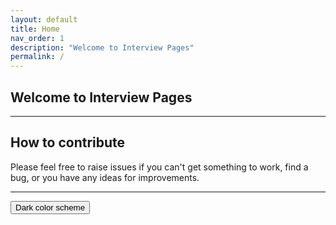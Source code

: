 ```yaml
---
layout: default
title: Home
nav_order: 1
description: "Welcome to Interview Pages"
permalink: /
---
```


## Welcome to Interview Pages

---

## How to contribute

Please feel free to raise issues if you can't get something to work, find a bug, or you have any ideas for improvements.

---

<button class="btn js-toggle-dark-mode">Dark color scheme</button>

<script>
const toggleDarkMode = document.querySelector('.js-toggle-dark-mode');

jtd.addEvent(toggleDarkMode, 'click', function(){
  if (jtd.getTheme() === 'dark') {
    jtd.setTheme('light');
    toggleDarkMode.textContent = 'Dark color scheme';
  } else {
    jtd.setTheme('dark');
    toggleDarkMode.textContent = 'Return to the light side';
  }
});
</script>

